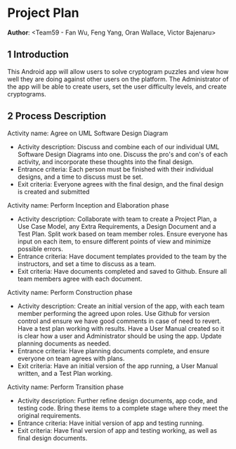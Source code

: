 # Project Plan

**Author**: \<Team59 - Fan Wu, Feng Yang, Oran Wallace, Victor Bajenaru>

## 1 Introduction

This Android app will allow users to solve cryptogram puzzles and view how well they are doing against other users on the platform.  The Administrator of the app will be able to create users, set the user difficulty levels, and create cryptograms.

## 2 Process Description

Activity name: Agree on UML Software Design Diagram
- Activity description: Discuss and combine each of our individual UML Software Design Diagrams into one.  Discuss the pro's and con's of each activity, and incorporate these thoughts into the final design.
- Entrance criteria: Each person must be finished with their individual designs, and a time to discuss must be set.
- Exit criteria: Everyone agrees with the final design, and the final design is created and submitted

Activity name: Perform Inception and Elaboration phase
- Activity description: Collaborate with team to create a Project Plan, a Use Case Model, any Extra Requirements, a Design Document and a Test Plan.  Split work based on team member roles.  Ensure everyone has input on each item, to ensure different points of view and minimize possible errors.
- Entrance criteria: Have document templates provided to the team by the instructors, and set a time to discuss as a team.
- Exit criteria: Have documents completed and saved to Github.  Ensure all team members agree with each document.

Activity name: Perform Construction phase
- Activity description: Create an initial version of the app, with each team member performing the agreed upon roles.  Use Github for version control and ensure we have good comments in case of need to revert.  Have a test plan working with results.  Have a User Manual created so it is clear how a user and Administrator should be using the app.  Update planning documents as needed.
- Entrance criteria: Have planning documents complete, and ensure everyone on team agrees with plans.
- Exit criteria: Have an initial version of the app running, a User Manual written, and a Test Plan working.

Activity name: Perform Transition phase
- Activity description: Further refine design documents, app code, and testing code.  Bring these items to a complete stage where they meet the original requirements.
- Entrance criteria: Have initial version of app and testing running.
- Exit criteria: Have final version of app and testing working, as well as final design documents.

